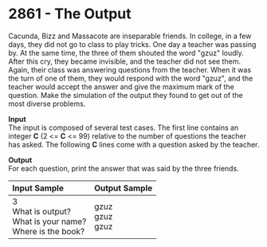 # 2861 - The Output

Cacunda, Bizz and Massacote are inseparable friends. In college, in a few days, they did not go to class to play tricks. One day a teacher was passing by. At the same time, the three of them shouted the word "gzuz" loudly. After this cry, they became invisible, and the teacher did not see them. Again, their class was answering questions from the teacher. When it was the turn of one of them, they would respond with the word "gzuz", and the teacher would accept the answer and give the maximum mark of the question. Make the simulation of the output they found to get out of the most diverse problems.

**Input**<br>
The input is composed of several test cases. The first line contains an integer **C** (2 <= **C** <= 99) relative to the number of questions the teacher has asked. The following **C** lines come with a question asked by the teacher.

**Output**<br>
For each question, print the answer that was said by the three friends.

| Input Sample	                                                         | Output Sample            |
|:-----------------------------------------------------------------------|:-------------------------|
| 3 <br> What is output? <br> What is your name? <br> Where is the book? | gzuz <br> gzuz <br> gzuz |
